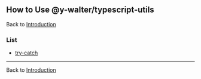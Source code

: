 ## How to Use @y-walter/typescript-utils
Back to [Introduction](../index.md)

### List
- [try-catch](./try-catch.md)

---
Back to [Introduction](../index.md)
